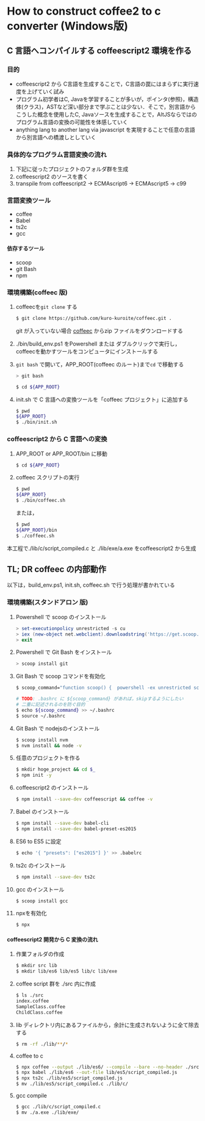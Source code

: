 # How to construct coffee2 to c converter (Windows版)


## C 言語へコンパイルする coffeescript2 環境を作る


### 目的
* coffeescript2 から C言語を生成することで，C言語の罠にはまらずに実行速度を上げていく試み
* プログラム初学者はC, Javaを学習することが多いが，ポインタ(参照)，構造体(クラス)，ASTなど深い部分まで学ぶことは少ない．そこで，別言語からこうした概念を使用したC, Javaソースを生成することで，AltJSならではのプログラム言語の変換の可能性を体感していく
* anything lang to another lang via javascript を実現することで任意の言語から別言語への橋渡しとしていく

### 具体的なプログラム言語変換の流れ

1. 下記に従ったプロジェクトのフォルダ群を生成
1. coffeescript2 のソースを書く
1. transpile from coffeescript2 -> ECMAscript6 -> ECMAscript5 -> c99

### 言語変換ツール

* coffee
* Babel
* ts2c
* gcc

#### 依存するツール
* scoop
* git Bash
* npm

### 環境構築(coffeec 版)

1. coffeecを`git clone` する
    ```Bash
    $ git clone https://github.com/kuro-kuroite/coffeec.git .
    ```

    git が入っていない場合 [coffeec](https://github.com/kuro-kuroite/coffeec/archive/master.zip) からzip ファイルをダウンロードする
    
1. ./bin/build_env.ps1 をPowershell または ダブルクリックで実行し，coffeecを動かすツールをコンピュータにインストールする

1. `git bash` で開いて，APP_ROOT(coffeec のルート)まで`cd` で移動する
    ```Powershell
    > git bash
    ```

    ```Bash
    $ cd ${APP_ROOT}
    ```

1. init.sh で C 言語への変換ツールを「coffeec プロジェクト」に追加する
    ```Bash
    $ pwd
    ${APP_ROOT}
    $ ./bin/init.sh
    ```

### coffeescript2 から C 言語への変換

1. APP_ROOT or APP_ROOT/bin に移動
    ```Bash
    $ cd ${APP_ROOT}
    ```

1. coffeec スクリプトの実行
    ```Bash
    $ pwd
    ${APP_ROOT}
    $ ./bin/coffeec.sh
    ```

    または，
    ```Bash
    $ pwd
    ${APP_ROOT}/bin
    $ ./coffeec.sh
    ```

本工程で./lib/c/script_compiled.c と ./lib/exe/a.exe をcoffeescript2 から生成


## TL; DR coffeec の内部動作

以下は，build_env.ps1, init.sh, coffeec.sh で行う処理が書かれている

### 環境構築(スタンドアロン 版)

1. Powershell で scoop のインストール
    ```Powershell
    > set-executionpolicy unrestricted -s cu
    > iex (new-object net.webclient).downloadstring('https://get.scoop.sh')
    > exit
    ```

1. Powershell で Git Bash をインストール
    ```Powershell
    > scoop install git
    ```

1. Git Bash で scoop コマンドを有効化
    ```Bash
    $ scoop_command="function scoop() {  powershell -ex unrestricted scoop.ps1 \"\$@\" ;} && export -f scoop"

    # TODO: .bashrc に ${scoop_command} があれば，skipするようにしたい
    # 二重に記述されるのを防ぐ目的
    $ echo ${scoop_command} >> ~/.bashrc
    $ source ~/.bashrc
    ```

1. Git Bash で nodejsのインストール
    ```Bash
    $ scoop install nvm
    $ nvm install && node -v
    ```

1. 任意のプロジェクトを作る
    ```Bash
    $ mkdir hoge_project && cd $_
    $ npm init -y
    ```

1. coffeescript2 のインストール
    ```Bash
    $ npm install --save-dev coffeescript && coffee -v
    ```

1. Babel のインストール
    ```Bash
    $ npm install --save-dev babel-cli
    $ npm install --save-dev babel-preset-es2015
    ```

1. ES6 to ES5 に設定
    ```Bash
    $ echo '{ "presets": ["es2015"] }' >> .babelrc
    ```

1. ts2c のインストール
    ```Bash
    $ npm install --save-dev ts2c
    ```

1. gcc のインストール
    ```Bash
    $ scoop install gcc
    ```
1. npxを有効化
    ```Bash
    $ npx
    ```

#### coffeescript2 開発から C 変換の流れ

1. 作業フォルダの作成
    ```Bash
    $ mkdir src lib
    $ mkdir lib/es6 lib/es5 lib/c lib/exe
    ```

1. coffee script 群を ./src 内に作成
    ```Bash
    $ ls ./src
    index.coffee
    SampleClass.coffee
    ChildClass.coffee
    ```

1. lib ディレクトリ内にあるファイルから，余計に生成されないように全て除去する
    ```Bash
    $ rm -rf ./lib/**/*
    ```

1. coffee to c
    ```Bash
    $ npx coffee --output ./lib/es6/ --compile --bare --no-header ./src
    $ npx babel ./lib/es6 --out-file lib/es5/script_compiled.js
    $ npx ts2c ./lib/es5/script_compiled.js
    $ mv ./lib/es5/script_compiled.c ./lib/c/
    ```

1. gcc compile
    ```Bash
    $ gcc ./lib/c/script_compiled.c
    $ mv ./a.exe ./lib/exe/
    ```
